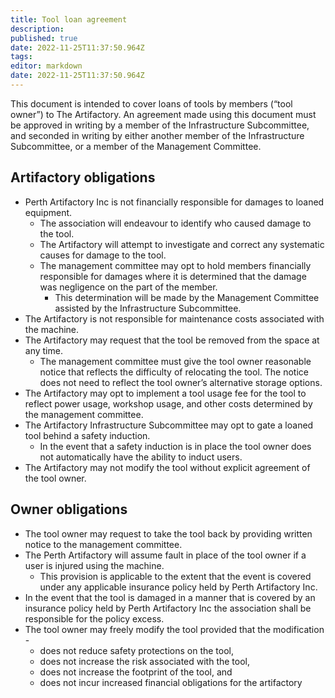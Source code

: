 ```yaml
---
title: Tool loan agreement
description: 
published: true
date: 2022-11-25T11:37:50.964Z
tags: 
editor: markdown
date: 2022-11-25T11:37:50.964Z
---
```


This document is intended to cover loans of tools by members (“tool owner”) to The Artifactory. An agreement made using this document must be approved in writing by a member of the Infrastructure Subcommittee, and seconded in writing by either another member of the Infrastructure Subcommittee, or a member of the Management Committee.

## Artifactory obligations

* Perth Artifactory Inc is not financially responsible for damages to loaned equipment. 
  * The association will endeavour to identify who caused damage to the tool. 
  * The Artifactory will attempt to investigate and correct any systematic causes for damage to the tool.
  * The management committee may opt to hold members financially responsible for damages where it is determined that the damage was negligence on the part of the member.
    * This determination will be made by the Management Committee assisted by the Infrastructure Subcommittee.
* The Artifactory is not responsible for maintenance costs associated with the machine.
* The Artifactory may request that the tool be removed from the space at any time.
  * The management committee must give the tool owner reasonable notice that reflects the difficulty of relocating the tool. The notice does not need to reflect the tool owner’s alternative storage options.
* The Artifactory may opt to implement a tool usage fee for the tool to reflect power usage, workshop usage, and other costs determined by the management committee.
* The Artifactory Infrastructure Subcommittee may opt to gate a loaned tool behind a safety induction.
  * In the event that a safety induction is in place the tool owner does not automatically have the ability to induct users.
* The Artifactory may not modify the tool without explicit agreement of the tool owner.

## Owner obligations

* The tool owner may request to take the tool back by providing written notice to the management committee.
* The Perth Artifactory will assume fault in place of the tool owner if a user is injured using the machine. 
  * This provision is applicable to the extent that the event is covered under any applicable insurance policy held by Perth Artifactory Inc.
* In the event that the tool is damaged in a manner that is covered by an insurance policy held by Perth Artifactory Inc the association shall be responsible for the policy excess.
* The tool owner may freely modify the tool provided that the modification -
  * does not reduce safety protections on the tool,
  * does not increase the risk associated with the tool,
  * does not increase the footprint of the tool, and
  * does not incur increased financial obligations for the artifactory

